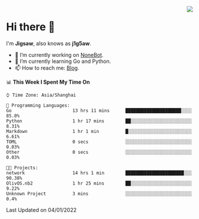 <a href="#">
  <img align="right" src="https://github-readme-stats.vercel.app/api?username=j1g5awi&count_private=true&show_icons=true&title_color=80070B&text_color=B3B3B3&bg_color=212121&icon_color=80070B" />
</a>

# Hi there 👋

I'm **Jigsaw**, also knows as **j1g5aw**.

- 🔭 I’m currently working on [NoneBot](https://github.com/nonebot).
- 🌱 I’m currently learning Go and Python.
- 📫 How to reach me: [Blog](https://blog.maddestroyer.xyz/).

<!--START_SECTION:waka-->
📊 **This Week I Spent My Time On** 

```text
⌚︎ Time Zone: Asia/Shanghai

💬 Programming Languages: 
Go                       13 hrs 11 mins      █████████████████████░░░░   85.0% 
Python                   1 hr 17 mins        ██░░░░░░░░░░░░░░░░░░░░░░░   8.31% 
Markdown                 1 hr 1 min          █░░░░░░░░░░░░░░░░░░░░░░░░   6.61% 
TOML                     0 secs              ░░░░░░░░░░░░░░░░░░░░░░░░░   0.03% 
Other                    0 secs              ░░░░░░░░░░░░░░░░░░░░░░░░░   0.03%

🐱‍💻 Projects: 
network                  14 hrs 1 min        ██████████████████████░░░   90.38% 
OlivOS.nb2               1 hr 25 mins        ██░░░░░░░░░░░░░░░░░░░░░░░   9.22% 
Unknown Project          3 mins              ░░░░░░░░░░░░░░░░░░░░░░░░░   0.4%

```


 Last Updated on 04/01/2022
<!--END_SECTION:waka-->
